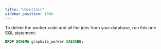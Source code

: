```yaml
---
title: "Uninstall"
sidebar_position: 1000
---
```


To delete the worker code and all the jobs from your database, run this one SQL
statement:

```sql
DROP SCHEMA graphile_worker CASCADE;
```
